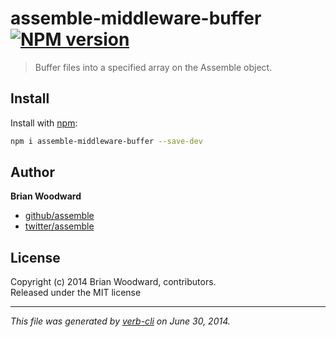 <!-- `.verbrc.md` is a README.md template and documentation config file for Verb. See https://github.com/assemble/verb for more info. -->
# assemble-middleware-buffer [![NPM version](https://badge.fury.io/js/assemble-middleware-buffer.png)](http://badge.fury.io/js/assemble-middleware-buffer)

> Buffer files into a specified array on the Assemble object.

## Install
Install with [npm](npmjs.org):

```bash
npm i assemble-middleware-buffer --save-dev
```

## Author

**Brian Woodward**
 
+ [github/assemble](https://github.com/assemble)
+ [twitter/assemble](http://twitter.com/assemble) 

## License
Copyright (c) 2014 Brian Woodward, contributors.  
Released under the MIT license

***

_This file was generated by [verb-cli](https://github.com/assemble/verb-cli) on June 30, 2014._